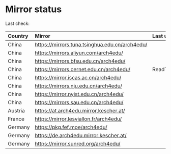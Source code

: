 <script src="./time.js"></script>
# Mirror status
Last check: <script type="text/javascript">localize(1744917533.888203);</script>

|Country|Mirror|Last update|
|:------|:-----|:----------|
|China|https://mirrors.tuna.tsinghua.edu.cn/arch4edu/|<script type="text/javascript">localize(1744915633);</script>|
|China|https://mirrors.aliyun.com/arch4edu/|<script type="text/javascript">localize(1744872396);</script>|
|China|https://mirrors.bfsu.edu.cn/arch4edu/|<script type="text/javascript">localize(1744872396);</script>|
|China|https://mirrors.cernet.edu.cn/arch4edu/|ReadTimeout|
|China|https://mirror.iscas.ac.cn/arch4edu/|<script type="text/javascript">localize(1744872396);</script>|
|China|https://mirrors.nju.edu.cn/arch4edu/|<script type="text/javascript">localize(1744785876);</script>|
|China|https://mirror.nyist.edu.cn/arch4edu/|<script type="text/javascript">localize(1744872396);</script>|
|China|https://mirrors.sau.edu.cn/arch4edu/|<script type="text/javascript">localize(1731653531);</script>|
|Austria|https://at.arch4edu.mirror.kescher.at/|<script type="text/javascript">localize(1744872396);</script>|
|France|https://mirror.lesviallon.fr/arch4edu/|<script type="text/javascript">localize(1744872396);</script>|
|Germany|https://pkg.fef.moe/arch4edu/|<script type="text/javascript">localize(1744872396);</script>|
|Germany|https://de.arch4edu.mirror.kescher.at/|<script type="text/javascript">localize(1744872396);</script>|
|Germany|https://mirror.sunred.org/arch4edu/|<script type="text/javascript">localize(1744872396);</script>|

<script src="./tablefilter/tablefilter.js"></script>
<script src="./table.js"></script>